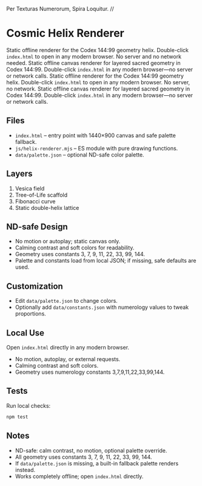 Per Texturas Numerorum, Spira Loquitur.  //
# Cosmic Helix Renderer

Static offline renderer for the Codex 144:99 geometry helix. Double-click `index.html` to open in any modern browser. No server and no network needed.
Static offline canvas renderer for layered sacred geometry in Codex 144:99. Double-click `index.html` in any modern browser—no server or network calls.
Static offline renderer for the Codex 144:99 geometry helix. Double-click `index.html` to open in any modern browser.
No server, no network.
Static offline canvas renderer for layered sacred geometry in Codex 144:99. Double-click `index.html` in any modern browser—no server or network calls.

## Files
- `index.html` – entry point with 1440×900 canvas and safe palette fallback.
- `js/helix-renderer.mjs` – ES module with pure drawing functions.
- `data/palette.json` – optional ND-safe color palette.

## Layers
1. Vesica field
2. Tree-of-Life scaffold
3. Fibonacci curve
4. Static double-helix lattice

## ND-safe Design
- No motion or autoplay; static canvas only.
- Calming contrast and soft colors for readability.
- Geometry uses constants 3, 7, 9, 11, 22, 33, 99, 144.
- Palette and constants load from local JSON; if missing, safe defaults are used.

## Customization
- Edit `data/palette.json` to change colors.
- Optionally add `data/constants.json` with numerology values to tweak proportions.

## Local Use
Open `index.html` directly in any modern browser.
- No motion, autoplay, or external requests.
- Calming contrast and soft colors.
- Geometry uses numerology constants 3,7,9,11,22,33,99,144.

## Tests
Run local checks:

```sh
npm test
```
## Notes
- ND-safe: calm contrast, no motion, optional palette override.
- All geometry uses constants 3, 7, 9, 11, 22, 33, 99, 144.
- If `data/palette.json` is missing, a built-in fallback palette renders instead.
- Works completely offline; open `index.html` directly.
